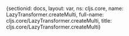 {sectionid: docs, layout: var, ns: cljs.core, name: LazyTransformer.createMulti, full-name: cljs.core/LazyTransformer.createMulti,
  title: cljs.core/LazyTransformer.createMulti}
